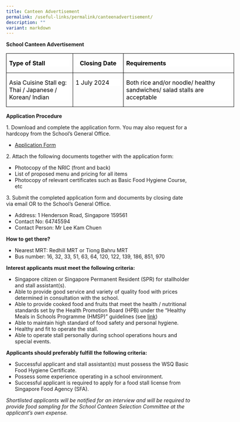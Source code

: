```yaml
---
title: Canteen Advertisement
permalink: /useful-links/permalink/canteenadvertisement/
description: ""
variant: markdown
---
```

**School Canteen Advertisement**

<table style="width:467.5pt;border-collapse:collapse;mso-yfti-tbllook:1184;
 mso-padding-alt:0cm 0cm 0cm 0cm" width="623" cellpadding="0" cellspacing="0" border="0" class="MsoNormalTable"><tbody><tr style="mso-yfti-irow:0;mso-yfti-firstrow:yes"><td style="width:134.5pt;border:solid windowtext 1.0pt;
  padding:0cm 5.4pt 0cm 5.4pt" valign="top" width="179"><p style="mso-margin-top-alt:auto;mso-margin-bottom-alt:auto;
  text-align:justify;text-justify:inter-ideograph;background:white" class="MsoNormal"><b><span style="font-size:12.0pt;mso-fareast-font-family:&quot;Times New Roman&quot;;color:black;
  mso-font-kerning:0pt;mso-ligatures:none">Type of Stall</span></b><span style="font-size:12.0pt;mso-fareast-font-family:&quot;Times New Roman&quot;;mso-font-kerning:
  0pt;mso-ligatures:none"></span></p></td><td style="width:99.0pt;border:solid windowtext 1.0pt;
  border-left:none;padding:0cm 5.4pt 0cm 5.4pt" valign="top" width="132"><p style="mso-margin-top-alt:auto;mso-margin-bottom-alt:
  auto;text-align:center;background:white" align="center" class="MsoNormal"><b><span style="font-size:12.0pt;
  mso-fareast-font-family:&quot;Times New Roman&quot;;color:black;mso-font-kerning:0pt;
  mso-ligatures:none">Closing Date</span></b><span style="font-size:12.0pt;
  mso-fareast-font-family:&quot;Times New Roman&quot;;mso-font-kerning:0pt;mso-ligatures:
  none"></span></p></td><td style="width:234.0pt;border:solid windowtext 1.0pt;
  border-left:none;padding:0cm 5.4pt 0cm 5.4pt" valign="top" width="312"><p style="mso-margin-top-alt:auto;mso-margin-bottom-alt:auto;
  text-align:justify;text-justify:inter-ideograph;background:white" class="MsoNormal"><b><span style="font-size:12.0pt;mso-fareast-font-family:&quot;Times New Roman&quot;;color:black;
  mso-font-kerning:0pt;mso-ligatures:none">Requirements</span></b><span style="font-size:12.0pt;mso-fareast-font-family:&quot;Times New Roman&quot;;mso-font-kerning:
  0pt;mso-ligatures:none"></span></p></td></tr><tr style="mso-yfti-irow:1;mso-yfti-lastrow:yes;height:44.5pt"><td style="width:134.5pt;border:solid windowtext 1.0pt;
  border-top:none;padding:0cm 5.4pt 0cm 5.4pt;height:44.5pt" valign="top" width="179"><p style="mso-margin-top-alt:auto;mso-margin-bottom-alt:auto;
  background:white" class="MsoNormal"><span style="font-size:12.0pt;mso-fareast-font-family:&quot;Times New Roman&quot;;
  color:black;mso-font-kerning:0pt;mso-ligatures:none">Asia Cuisine Stall eg: Thai / Japanese / Korean/ Indian</span><span style="font-size:12.0pt;
  mso-fareast-font-family:&quot;Times New Roman&quot;;mso-font-kerning:0pt;mso-ligatures:
  none"></span></p></td><td style="width:99.0pt;border-top:none;border-left:
  none;border-bottom:solid windowtext 1.0pt;border-right:solid windowtext 1.0pt;
  padding:0cm 5.4pt 0cm 5.4pt;height:44.5pt" valign="top" width="132"><p style="mso-margin-top-alt:auto;mso-margin-bottom-alt:auto;
  background:white" class="MsoNormal"><span style="font-size:12.0pt;mso-fareast-font-family:&quot;Times New Roman&quot;;
  color:black;mso-font-kerning:0pt;mso-ligatures:none">1 July 2024</span><span style="font-size:12.0pt;mso-fareast-font-family:&quot;Times New Roman&quot;;mso-font-kerning:
  0pt;mso-ligatures:none"></span></p></td><td style="width:234.0pt;border-top:none;border-left:
  none;border-bottom:solid windowtext 1.0pt;border-right:solid windowtext 1.0pt;
  padding:0cm 5.4pt 0cm 5.4pt;height:44.5pt" valign="top" width="312"><p style="mso-margin-top-alt:auto;mso-margin-bottom-alt:auto;
  background:white" class="MsoNormal"><span style="font-size:12.0pt;mso-fareast-font-family:&quot;Times New Roman&quot;;
  color:black;mso-font-kerning:0pt;mso-ligatures:none">Both rice and/or noodle/ healthy sandwiches/ salad stalls are acceptable</span><span style="font-size:
  12.0pt;mso-fareast-font-family:&quot;Times New Roman&quot;;mso-font-kerning:0pt;
  mso-ligatures:none"></span></p></td></tr></tbody></table>

**Application Procedure**

1\. Download and complete the application form. You may also request for a hardcopy from the School’s General Office.

*   [Application Form](file:///C:/Users/S7839719E/Documents/Contracts/2024/Canteen%20FormBF7%20(2018).pdf)

2\. Attach the following documents together with the application form:

*   Photocopy of the NRIC (front and back)
*   List of proposed menu and pricing for all items
*   Photocopy of relevant certificates such as Basic Food Hygiene Course, etc

3\. Submit the completed application form and documents by closing date via email OR to the School’s General Office.

*   Address: 1 Henderson Road, Singapore 159561
*   Contact No: 64745594
*   Contact Person: Mr Lee Kam Chuen

**How to get there?**

*   Nearest MRT: Redhill MRT or Tiong Bahru MRT
*   Bus number: 16, 32, 33, 51, 63, 64, 120, 122, 139, 186, 851, 970

**Interest applicants must meet the following criteria:**

*   Singapore citizen or Singapore Permanent Resident (SPR) for stallholder and stall assistant(s).
*   Able to provide good service and variety of quality food with prices determined in consultation with the school.
*   Able to provide cooked food and fruits that meet the health / nutritional standards set by the Health Promotion Board (HPB) under the “Healthy Meals in Schools Programme (HMSP)” guidelines (see&nbsp;[link](https://www.hpb.gov.sg/schools/school-programmes/healthy-meals-in-schools-programme))
*   Able to maintain high standard of food safety and personal hygiene.
*   Healthy and fit to operate the stall.
*   Able to operate stall personally during school operations hours and special events.

**Applicants should preferably fulfill the following criteria:**

*   Successful applicant and stall assistant(s) must possess the WSQ Basic Food Hygiene Certificate.
*   Possess some experience operating in a school environment.
*   Successful applicant is required to apply for a food stall license from Singapore Food Agency (SFA).

_Shortlisted applicants will be notified for an interview and will be required to provide food sampling for the School Canteen Selection Committee at the applicant’s own expense._